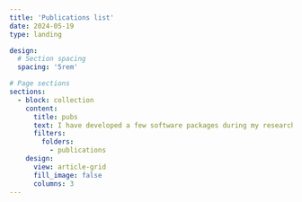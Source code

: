 ```yaml
---
title: 'Publications list'
date: 2024-05-19
type: landing

design:
  # Section spacing
  spacing: '5rem'

# Page sections
sections:
  - block: collection
    content:
      title: pubs
      text: I have developed a few software packages during my research. Each of the following are Python packages released under a permissive license. 
      filters:
        folders:
          - publications
    design:
      view: article-grid
      fill_image: false
      columns: 3
---
```

